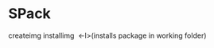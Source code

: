 # SPack
createimg <file to pack>
installimg <image file> <executable name> <-l>(installs package in working folder)
